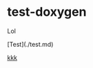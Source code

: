 # test-doxygen

Lol

<!-- website-hide -->[Test](./test.md)<!-- /website-hide -->
[kkk](bola/foo.md)
